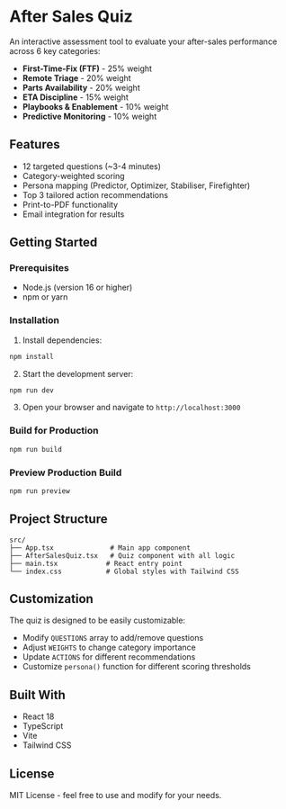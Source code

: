 # After Sales Quiz

An interactive assessment tool to evaluate your after-sales performance across 6 key categories:

- **First-Time-Fix (FTF)** - 25% weight
- **Remote Triage** - 20% weight  
- **Parts Availability** - 20% weight
- **ETA Discipline** - 15% weight
- **Playbooks & Enablement** - 10% weight
- **Predictive Monitoring** - 10% weight

## Features

- 12 targeted questions (~3-4 minutes)
- Category-weighted scoring
- Persona mapping (Predictor, Optimizer, Stabiliser, Firefighter)
- Top 3 tailored action recommendations
- Print-to-PDF functionality
- Email integration for results

## Getting Started

### Prerequisites

- Node.js (version 16 or higher)
- npm or yarn

### Installation

1. Install dependencies:
```bash
npm install
```

2. Start the development server:
```bash
npm run dev
```

3. Open your browser and navigate to `http://localhost:3000`

### Build for Production

```bash
npm run build
```

### Preview Production Build

```bash
npm run preview
```

## Project Structure

```
src/
├── App.tsx              # Main app component
├── AfterSalesQuiz.tsx   # Quiz component with all logic
├── main.tsx            # React entry point
└── index.css           # Global styles with Tailwind CSS
```

## Customization

The quiz is designed to be easily customizable:

- Modify `QUESTIONS` array to add/remove questions
- Adjust `WEIGHTS` to change category importance
- Update `ACTIONS` for different recommendations
- Customize `persona()` function for different scoring thresholds

## Built With

- React 18
- TypeScript
- Vite
- Tailwind CSS

## License

MIT License - feel free to use and modify for your needs.
